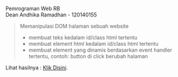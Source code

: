 Pemrograman Web RB <br>
Dean Andhika Ramadhan - 120140155 <br>
> Memanipulasi DOM halaman sebuah website <br>
> - membuat teks kedalam id/class html tertentu
> - membuat element html kedalam id/class html tertentu
> - membuat element yang dinamis berdasarkan event handler tertentu, contoh: button di click berubah halaman <br>

Lihat hasilnya : [Klik Disini](https://deanandhkr.github.io/task_3).
